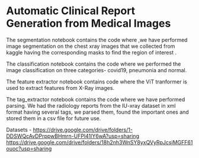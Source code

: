 # Automatic Clinical Report Generation from Medical Images

The segmentation notebook contains the code where ,we have performed image segmentation on the chest xray images that we collected from kaggle having the corresponding masks to find the region of interest .

The classification notebook contains the code where we performed the image classification on three categories- covid19, pneumonia and normal.

The feature extractor notebook contains code where the ViT tranformer is used to extract features from X-Ray images.

The tag_extractor notebook contains the code where we have performed parsing. We had the radiology reports from the IU-xray dataset in xml format having several tags, we parsed them, found the important ones and stored them in a csv file for future use.

Datasets - 
https://drive.google.com/drive/folders/1-DDSWQcAvDPrppwBHmrn-UFPl41lY6wA?usp=sharing
https://drive.google.com/drive/folders/18h2nh3WnSY8yxQVyRpJcsjMGFF61ouoc?usp=sharing
